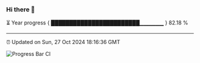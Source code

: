 ### Hi there 👋

⏳ Year progress { ████████████████████████▁▁▁▁▁▁ } 82.18 %

---

⏰ Updated on Sun, 27 Oct 2024 18:16:36 GMT

![Progress Bar CI](https://github.com/liununu/liununu/workflows/Progress%20Bar%20CI/badge.svg)
